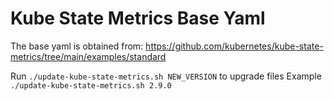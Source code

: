 # Kube State Metrics Base Yaml
The base yaml is obtained from:
https://github.com/kubernetes/kube-state-metrics/tree/main/examples/standard

Run `./update-kube-state-metrics.sh NEW_VERSION` to upgrade files
Example `./update-kube-state-metrics.sh 2.9.0`
